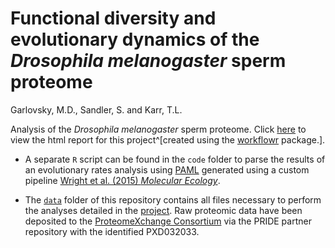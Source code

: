 # Functional diversity and evolutionary dynamics of the *Drosophila melanogaster* sperm proteome

Garlovsky, M.D., Sandler, S. and Karr, T.L.

Analysis of the *Drosophila melanogaster* sperm proteome. Click [here](https://martingarlovsky.github.io/DmSP3/) to view the html report for this project^[created using the [workflowr](https://github.com/jdblischak/workflowr) package.]. 

* A separate `R` script can be found in the `code` folder to parse the results of an evolutionary rates analysis using [PAML](http://abacus.gene.ucl.ac.uk/software/paml.html) generated using a custom pipeline [Wright et al. (2015) *Molecular Ecology*](https://onlinelibrary.wiley.com/doi/abs/10.1111/mec.13113). 

* The [`data`](https://github.com/MartinGarlovsky/DmSP3/tree/master/data) folder of this repository contains all files necessary to perform the analyses detailed in the [project](https://martingarlovsky.github.io/DmSP3/). Raw proteomic data have been deposited to the [ProteomeXchange Consortium](http://proteomecentral.proteomexchange.org) via the PRIDE partner repository with the identified PXD032033. 
